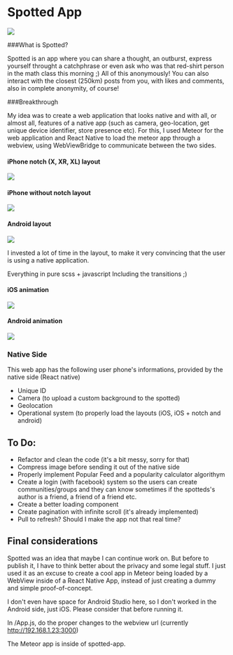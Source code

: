 
# Spotted App

![](https://i.imgur.com/QwPuT7M.png)

###What is Spotted?

Spotted is an app where you can share a thought, an outburst, express yourself throught a catchphrase or even ask who was that red-shirt person in the math class this morning ;) All of this anonymously! You can also interact with the closest (250km) posts from you, with likes and comments, also in complete anonymity, of course!


###Breakthrough

My idea was to create a web application that looks native and with all, or almost all, features of a native app (such as camera, geo-location, get unique device identifier, store presence etc). For this, I used Meteor for the web application and React Native to load the meteor app through a webview, using WebViewBridge to communicate between the two sides.



#### iPhone notch (X, XR, XL) layout
![](https://i.imgur.com/tXXE1i4.png)

#### iPhone without notch layout
![](https://i.imgur.com/SWyEgr0.png)

#### Android layout
![](https://i.imgur.com/ITfQqNJ.png)


I invested a lot of time in the layout, to make it very convincing that the user is using a native application.

Everything in pure scss + javascript
Including the transitions ;)

#### iOS animation

![](https://media.giphy.com/media/U4jd00ft2iUTG64Vtd/giphy.gif)

#### Android animation

![](https://media.giphy.com/media/KBbl7kcOIWdh4CxECL/giphy.gif)



### Native Side

This web app has the following user phone's informations, provided by the native side (React native)

- Unique ID 
- Camera (to upload a custom background to the spotted)
- Geolocation 
- Operational system (to properly load the layouts (iOS, iOS + notch and android)


## To Do:

- Refactor and clean the code (it's a bit messy, sorry for that)
- Compress image before sending it out of the native side
- Properly implement Popular Feed and a popularity calculator algorithym
- Create a login (with facebook) system so the users can create communities/groups and they can know sometimes if the spotteds's author is a friend, a friend of a friend etc.
- Create a better loading component
- Create pagination with infinite scroll (it's already implemented)
- Pull to refresh? Should I make the app not that real time? 



## Final considerations

Spotted was an idea that maybe I can continue work on. But before to publish it, I have to think better about the privacy and some legal stuff. I just used it as an excuse to create a cool app in Meteor being loaded by a WebView inside of a React Native App, instead of just creating a dummy and simple proof-of-concept.

I don't even have space for Android Studio here, so I don't worked in the Android side, just iOS. Please consider that before running it. 

In /App.js, do the proper changes to the webview url (currently http://192.168.1.23:3000)

The Meteor app is inside of spotted-app.







